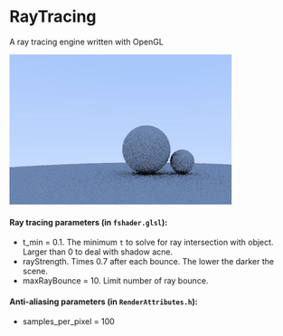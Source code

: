 # RayTracing
A ray tracing engine written with OpenGL

![Diffuse materials](/pics/record.gif "Diffuse materials")
#### Ray tracing parameters (in `fshader.glsl`):
 - t_min = 0.1. The minimum `t` to solve for ray intersection with object. Larger than 0 to deal with shadow acne.
  - rayStrength. Times 0.7 after each bounce. The lower the darker the scene.
  - maxRayBounce = 10. Limit number of ray bounce.
#### Anti-aliasing parameters (in `RenderAttributes.h`):
- samples_per_pixel = 100
